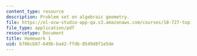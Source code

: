 ```yaml
---
content_type: resource
description: Problem set on algebraic geometry.
file: https://ol-ocw-studio-app-qa.s3.amazonaws.com/courses/18-727-topics-in-algebraic-geometry-algebraic-surfaces-spring-2008/b786cb87649bba42ffdb8549d8f1e5de_hw1.pdf
file_type: application/pdf
resourcetype: Document
title: Homework 1
uid: b786cb87-649b-ba42-ffdb-8549d8f1e5de
---
```


